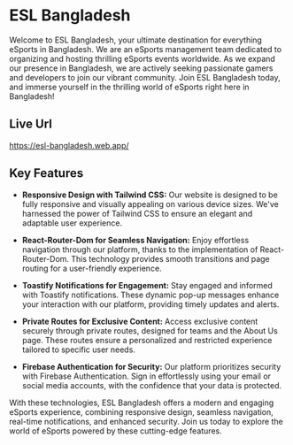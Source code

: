# ESL Bangladesh

Welcome to ESL Bangladesh, your ultimate destination for everything eSports in Bangladesh. We are an eSports management team dedicated to organizing and hosting thrilling eSports events worldwide. As we expand our presence in Bangladesh, we are actively seeking passionate gamers and developers to join our vibrant community. Join ESL Bangladesh today, and immerse yourself in the thrilling world of eSports right here in Bangladesh!

## Live Url

https://esl-bangladesh.web.app/

## Key Features

- **Responsive Design with Tailwind CSS:** Our website is designed to be fully responsive and visually appealing on various device sizes. We've harnessed the power of Tailwind CSS to ensure an elegant and adaptable user experience.

- **React-Router-Dom for Seamless Navigation:** Enjoy effortless navigation through our platform, thanks to the implementation of React-Router-Dom. This technology provides smooth transitions and page routing for a user-friendly experience.

- **Toastify Notifications for Engagement:** Stay engaged and informed with Toastify notifications. These dynamic pop-up messages enhance your interaction with our platform, providing timely updates and alerts.

- **Private Routes for Exclusive Content:** Access exclusive content securely through private routes, designed for teams and the About Us page. These routes ensure a personalized and restricted experience tailored to specific user needs.

- **Firebase Authentication for Security:** Our platform prioritizes security with Firebase Authentication. Sign in effortlessly using your email or social media accounts, with the confidence that your data is protected.

With these technologies, ESL Bangladesh offers a modern and engaging eSports experience, combining responsive design, seamless navigation, real-time notifications, and enhanced security. Join us today to explore the world of eSports powered by these cutting-edge features.
